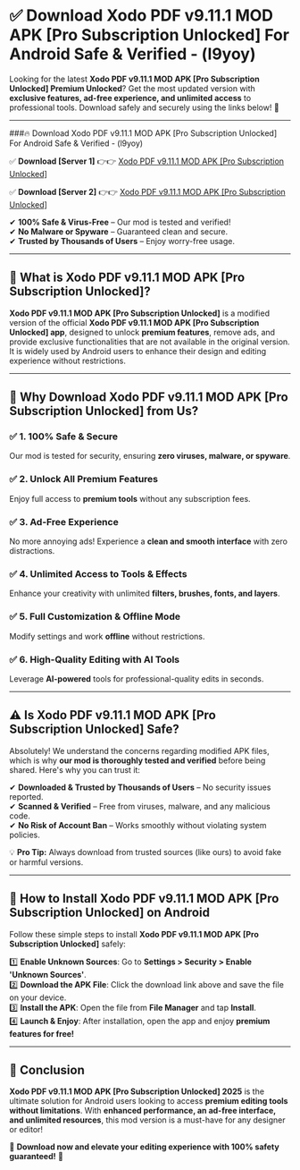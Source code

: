 
# ✅ Download Xodo PDF v9.11.1 MOD APK [Pro Subscription Unlocked] For Android Safe & Verified -  (l9yoy) 

Looking for the latest **Xodo PDF v9.11.1 MOD APK [Pro Subscription Unlocked] Premium Unlocked**? Get the most updated version with **exclusive features, ad-free experience, and unlimited access** to professional tools. Download safely and securely using the links below! 🚀  

---

###🔥 Download Xodo PDF v9.11.1 MOD APK [Pro Subscription Unlocked] For Android Safe & Verified -  (l9yoy)  

✅ **Download [Server 1]** 👉👉 [Xodo PDF v9.11.1 MOD APK [Pro Subscription Unlocked] ](https://apkcomod.com?title=Xodo_PDF_v9.11.1_MOD_APK_[Pro_Subscription_Unlocked])  

✅ **Download [Server 2]** 👉👉 [Xodo PDF v9.11.1 MOD APK [Pro Subscription Unlocked] ](https://apkcomod.com?title=Xodo_PDF_v9.11.1_MOD_APK_[Pro_Subscription_Unlocked])  

✔ **100% Safe & Virus-Free** – Our mod is tested and verified!  
✔ **No Malware or Spyware** – Guaranteed clean and secure.  
✔ **Trusted by Thousands of Users** – Enjoy worry-free usage.  

---

## 📌 What is Xodo PDF v9.11.1 MOD APK [Pro Subscription Unlocked]?  

**Xodo PDF v9.11.1 MOD APK [Pro Subscription Unlocked]** is a modified version of the official **Xodo PDF v9.11.1 MOD APK [Pro Subscription Unlocked] app**, designed to unlock **premium features**, remove ads, and provide exclusive functionalities that are not available in the original version. It is widely used by Android users to enhance their design and editing experience without restrictions.  

---

## 🌟 Why Download Xodo PDF v9.11.1 MOD APK [Pro Subscription Unlocked] from Us?  

### ✅ 1. 100% Safe & Secure  
Our mod is tested for security, ensuring **zero viruses, malware, or spyware**.  

### ✅ 2. Unlock All Premium Features  
Enjoy full access to **premium tools** without any subscription fees.  

### ✅ 3. Ad-Free Experience  
No more annoying ads! Experience a **clean and smooth interface** with zero distractions.  

### ✅ 4. Unlimited Access to Tools & Effects  
Enhance your creativity with unlimited **filters, brushes, fonts, and layers**.  

### ✅ 5. Full Customization & Offline Mode  
Modify settings and work **offline** without restrictions.  

### ✅ 6. High-Quality Editing with AI Tools  
Leverage **AI-powered** tools for professional-quality edits in seconds.  

---

## ⚠️ Is Xodo PDF v9.11.1 MOD APK [Pro Subscription Unlocked] Safe?  

Absolutely! We understand the concerns regarding modified APK files, which is why **our mod is thoroughly tested and verified** before being shared. Here's why you can trust it:  

✔ **Downloaded & Trusted by Thousands of Users** – No security issues reported.  
✔ **Scanned & Verified** – Free from viruses, malware, and any malicious code.  
✔ **No Risk of Account Ban** – Works smoothly without violating system policies.  

💡 **Pro Tip:** Always download from trusted sources (like ours) to avoid fake or harmful versions.  

---

## 📲 How to Install Xodo PDF v9.11.1 MOD APK [Pro Subscription Unlocked] on Android  

Follow these simple steps to install **Xodo PDF v9.11.1 MOD APK [Pro Subscription Unlocked]** safely:  

1️⃣ **Enable Unknown Sources**: Go to **Settings > Security > Enable 'Unknown Sources'**.  
2️⃣ **Download the APK File**: Click the download link above and save the file on your device.  
3️⃣ **Install the APK**: Open the file from **File Manager** and tap **Install**.  
4️⃣ **Launch & Enjoy**: After installation, open the app and enjoy **premium features for free!**  

---

## 🚀 Conclusion  

**Xodo PDF v9.11.1 MOD APK [Pro Subscription Unlocked] 2025** is the ultimate solution for Android users looking to access **premium editing tools without limitations**. With **enhanced performance, an ad-free interface, and unlimited resources**, this mod version is a must-have for any designer or editor!  

🔻 **Download now and elevate your editing experience with 100% safety guaranteed!** 🔻  
